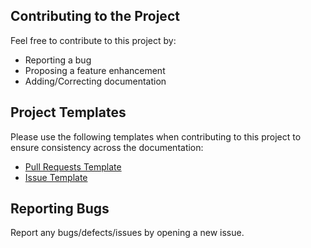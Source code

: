 ## Contributing to the Project

Feel free to contribute to this project by:

- Reporting a bug
- Proposing a feature enhancement
- Adding/Correcting documentation

## Project Templates
Please use the following templates when contributing to this project to ensure consistency across the documentation:

- [Pull Requests Template](docs\issue_template.md)
- [Issue Template](docs\pull_request_template.md)

## Reporting Bugs

Report any bugs/defects/issues by opening a new issue.